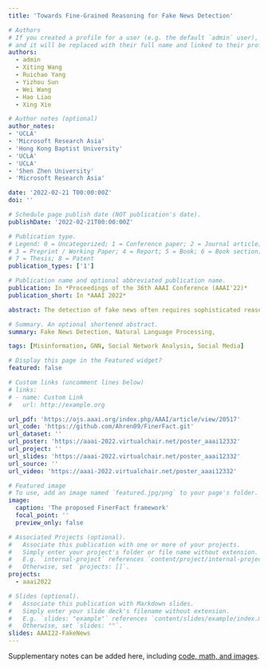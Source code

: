 ```yaml
---
title: 'Towards Fine-Grained Reasoning for Fake News Detection'

# Authors
# If you created a profile for a user (e.g. the default `admin` user), write the username (folder name) here
# and it will be replaced with their full name and linked to their profile.
authors:
  - admin
  - Xiting Wang
  - Ruichao Yang
  - Yizhou Sun
  - Wei Wang
  - Hao Liao
  - Xing Xie

# Author notes (optional)
author_notes:
- 'UCLA'
- 'Microsoft Research Asia'
- 'Hong Kong Baptist University'
- 'UCLA'
- 'UCLA'
- 'Shen Zhen University'
- 'Microsoft Research Asia'

date: '2022-02-21 T00:00:00Z'
doi: ''

# Schedule page publish date (NOT publication's date).
publishDate: '2022-02-21T00:00:00Z'

# Publication type.
# Legend: 0 = Uncategorized; 1 = Conference paper; 2 = Journal article;
# 3 = Preprint / Working Paper; 4 = Report; 5 = Book; 6 = Book section;
# 7 = Thesis; 8 = Patent
publication_types: ['1']

# Publication name and optional abbreviated publication name.
publication: In *Proceedings of the 36th AAAI Conference (AAAI'22)*
publication_short: In *AAAI 2022*

abstract: The detection of fake news often requires sophisticated reasoning skills, such as logically combining information by considering word-level subtle clues. In this paper, we move towards fine-grained reasoning for fake news detection by better reflecting the logical processes of human thinking and enabling the modeling of subtle clues. In particular, we propose a fine-grained reasoning framework by following the human information-processing model, introduce a mutual-reinforcement-based method for incorporating human knowledge about which evidence is more important, and design a prior-aware bi-channel kernel graph network to model subtle differences between pieces of evidence. Extensive experiments show that our model outperforms the state-of-the-art methods and demonstrate the explainability of our approach.

# Summary. An optional shortened abstract.
summary: Fake News Detection, Natural Language Processing, 

tags: [Misinformation, GNN, Social Network Analysis, Social Media]

# Display this page in the Featured widget?
featured: false

# Custom links (uncomment lines below)
# links:
# - name: Custom Link
#   url: http://example.org

url_pdf: 'https://ojs.aaai.org/index.php/AAAI/article/view/20517'
url_code: 'https://github.com/Ahren09/FinerFact.git'
url_dataset: ''
url_poster: 'https://aaai-2022.virtualchair.net/poster_aaai12332'
url_project: ''
url_slides: 'https://aaai-2022.virtualchair.net/poster_aaai12332'
url_source: ''
url_video: 'https://aaai-2022.virtualchair.net/poster_aaai12332'

# Featured image
# To use, add an image named `featured.jpg/png` to your page's folder.
image:
  caption: 'The proposed FinerFact framework'
  focal_point: ''
  preview_only: false

# Associated Projects (optional).
#   Associate this publication with one or more of your projects.
#   Simply enter your project's folder or file name without extension.
#   E.g. `internal-project` references `content/project/internal-project/index.md`.
#   Otherwise, set `projects: []`.
projects:
  - aaai2022

# Slides (optional).
#   Associate this publication with Markdown slides.
#   Simply enter your slide deck's filename without extension.
#   E.g. `slides: "example"` references `content/slides/example/index.md`.
#   Otherwise, set `slides: ""`.
slides: AAAI22-FakeNews
---
```


<!-- {{% callout note %}}
Click the _Cite_ button above to demo the feature to enable visitors to import publication metadata into their reference management software.
{{% /callout %}}

{{% callout note %}}
Create your slides in Markdown - click the _Slides_ button to check out the example.
{{% /callout %}} -->

Supplementary notes can be added here, including [code, math, and images](https://wowchemy.com/docs/writing-markdown-latex/).
